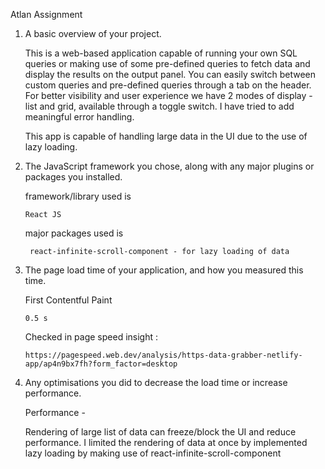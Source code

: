 Atlan Assignment

1. A basic overview of your project.

    This is a web-based application capable of running your own SQL queries or making use of some pre-defined queries to fetch data and         display the results on the output panel.
    You can easily switch between custom queries and pre-defined queries through a tab on the header.
    For better visibility and user experience we have 2 modes of display - list and grid, available through a toggle switch.
    I have tried to add meaningful error handling.
   
    This app is capable of handling large data in the UI due to the use of lazy loading.

3. The JavaScript framework you chose, along with any major plugins or packages you installed.

    framework/library used is

       React JS
       
    major packages used is
   
        react-infinite-scroll-component - for lazy loading of data

5. The page load time of your application, and how you measured this time.

   First Contentful Paint
   
       0.5 s

    Checked in page speed insight :
   
       https://pagespeed.web.dev/analysis/https-data-grabber-netlify-app/ap4n9bx7fh?form_factor=desktop

7. Any optimisations you did to decrease the load time or increase performance.

    Performance -
   
    Rendering of large list of data can freeze/block the UI and reduce performance.
    I limited the rendering of data at once by implemented lazy loading by making use of react-infinite-scroll-component
